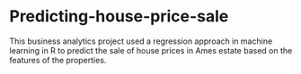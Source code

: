 # Predicting-house-price-sale

This business analytics project used a regression approach in machine learning in R to predict the sale of house prices in Ames estate based on the features of the properties. 
